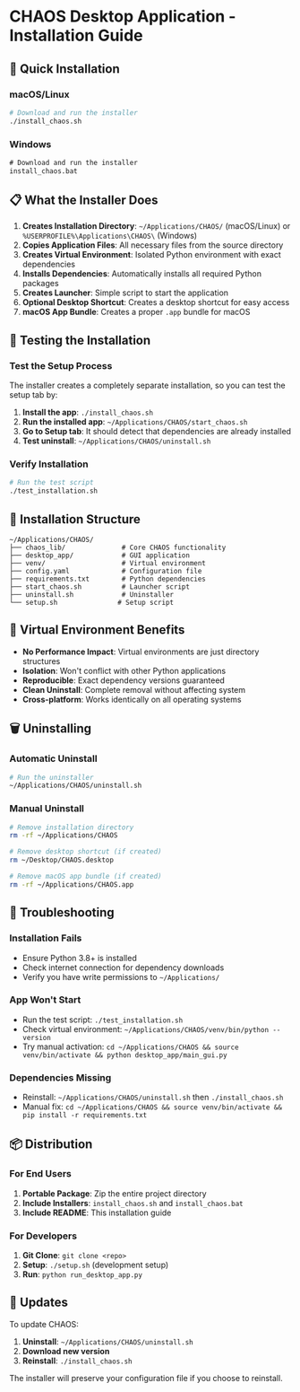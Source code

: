# CHAOS Desktop Application - Installation Guide

## 🚀 Quick Installation

### macOS/Linux
```bash
# Download and run the installer
./install_chaos.sh
```

### Windows
```cmd
# Download and run the installer
install_chaos.bat
```

## 📋 What the Installer Does

1. **Creates Installation Directory**: `~/Applications/CHAOS/` (macOS/Linux) or `%USERPROFILE%\Applications\CHAOS\` (Windows)
2. **Copies Application Files**: All necessary files from the source directory
3. **Creates Virtual Environment**: Isolated Python environment with exact dependencies
4. **Installs Dependencies**: Automatically installs all required Python packages
5. **Creates Launcher**: Simple script to start the application
6. **Optional Desktop Shortcut**: Creates a desktop shortcut for easy access
7. **macOS App Bundle**: Creates a proper `.app` bundle for macOS

## 🧪 Testing the Installation

### Test the Setup Process
The installer creates a completely separate installation, so you can test the setup tab by:

1. **Install the app**: `./install_chaos.sh`
2. **Run the installed app**: `~/Applications/CHAOS/start_chaos.sh`
3. **Go to Setup tab**: It should detect that dependencies are already installed
4. **Test uninstall**: `~/Applications/CHAOS/uninstall.sh`

### Verify Installation
```bash
# Run the test script
./test_installation.sh
```

## 📁 Installation Structure

```
~/Applications/CHAOS/
├── chaos_lib/              # Core CHAOS functionality
├── desktop_app/            # GUI application
├── venv/                   # Virtual environment
├── config.yaml             # Configuration file
├── requirements.txt        # Python dependencies
├── start_chaos.sh          # Launcher script
├── uninstall.sh            # Uninstaller
└── setup.sh               # Setup script
```

## 🔧 Virtual Environment Benefits

- **No Performance Impact**: Virtual environments are just directory structures
- **Isolation**: Won't conflict with other Python applications
- **Reproducible**: Exact dependency versions guaranteed
- **Clean Uninstall**: Complete removal without affecting system
- **Cross-platform**: Works identically on all operating systems

## 🗑️ Uninstalling

### Automatic Uninstall
```bash
# Run the uninstaller
~/Applications/CHAOS/uninstall.sh
```

### Manual Uninstall
```bash
# Remove installation directory
rm -rf ~/Applications/CHAOS

# Remove desktop shortcut (if created)
rm ~/Desktop/CHAOS.desktop

# Remove macOS app bundle (if created)
rm -rf ~/Applications/CHAOS.app
```

## 🐛 Troubleshooting

### Installation Fails
- Ensure Python 3.8+ is installed
- Check internet connection for dependency downloads
- Verify you have write permissions to `~/Applications/`

### App Won't Start
- Run the test script: `./test_installation.sh`
- Check virtual environment: `~/Applications/CHAOS/venv/bin/python --version`
- Try manual activation: `cd ~/Applications/CHAOS && source venv/bin/activate && python desktop_app/main_gui.py`

### Dependencies Missing
- Reinstall: `~/Applications/CHAOS/uninstall.sh` then `./install_chaos.sh`
- Manual fix: `cd ~/Applications/CHAOS && source venv/bin/activate && pip install -r requirements.txt`

## 📦 Distribution

### For End Users
1. **Portable Package**: Zip the entire project directory
2. **Include Installers**: `install_chaos.sh` and `install_chaos.bat`
3. **Include README**: This installation guide

### For Developers
1. **Git Clone**: `git clone <repo>`
2. **Setup**: `./setup.sh` (development setup)
3. **Run**: `python run_desktop_app.py`

## 🔄 Updates

To update CHAOS:
1. **Uninstall**: `~/Applications/CHAOS/uninstall.sh`
2. **Download new version**
3. **Reinstall**: `./install_chaos.sh`

The installer will preserve your configuration file if you choose to reinstall.
